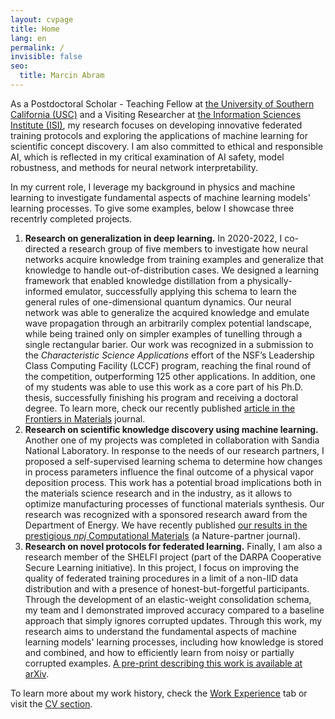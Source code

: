 ```yaml
---
layout: cvpage
title: Home
lang: en
permalink: /
invisible: false
seo:
  title: Marcin Abram
---
```


As a Postdoctoral Scholar - Teaching Fellow at <a href="https://dornsife.usc.edu/">the University of Southern California (USC)</a> and a Visiting Researcher at <a href="https://www.isi.edu/ai/">the Information Sciences Institute (ISI)</a>, my research focuses on developing innovative federated training protocols and exploring the applications of machine learning for scientific concept discovery. I am also committed to ethical and responsible AI, which is reflected in my critical examination of AI safety, model robustness, and methods for neural network interpretability.

In my current role, I leverage my background in physics and machine learning to investigate fundamental aspects of machine learning models' learning processes. To give some examples, below I showcase three recentrly completed projects.
 1. **Research on generalization in deep learning.** 
 In 2020-2022, I co-directed a research group of five members to investigate how neural networks acquire knowledge from training examples and generalize that knowledge to handle out-of-distribution cases. We designed a learning framework that enabled knowledge distillation from a physically-informed emulator, successfully applying this schema to learn the general rules of one-dimensional quantum dynamics. Our neural network was able to generalize the acquired knowledge and emulate wave propagation through an arbitrarily complex potential landscape, while being trained only on simpler examples of tunelling through a single rectangular barier. Our work was recognized in a submission to the <i>Characteristic Science Applications</i> effort of the NSF’s Leadership Class Computing Facility (LCCF) program, reaching the final round of the competition, outperforming 125 other applications. In addition, one of my students was able to use this work as a core part of his Ph.D. thesis, successfully finishing his program and receiving a doctoral degree. To learn more, check our recently published <a href="https://doi.org/10.3389/fmats.2022.1060744">article in the Frontiers in Materials</a> journal.
 2. **Research on scientific knowledge discovery using machine learning.**
 Another one of my projects was completed in collaboration with Sandia National Laboratory. In response to the needs of our research partners, I proposed a self-supervised learning schema to determine how changes in process parameters influence the final outcome of a physical vapor deposition process. This work has a potential broad implications both in the materials science research and in the industry, as it allows to optimize manufacturing processes of functional materials synthesis. Our research was recognized with a sponsored research award from the Department of Energy. We have recently published <a href="https://www.nature.com/articles/s41524-022-00889-2">our results in the prestigious _npj_ Computational Materials</a> (a Nature-partner journal).
 3. **Research on novel protocols for federated learning.**
 Finally, I am also a research member of the SHELFI project (part of the DARPA Cooperative Secure Learning initiative). In this project, I focus on improving the quality of federated training procedures in a limit of a non-IID data distribution and with a presence of honest-but-forgetful participants. Through the development of an elastic-weight consolidation schema, my team and I demonstrated improved accuracy compared to a baseline approach that simply ignores corrupted updates. Through this work, my research aims to understand the fundamental aspects of machine learning models' learning processes, including how knowledge is stored and combined, and how to efficiently learn from noisy or partially corrupted examples. <a href="https://arxiv.org/abs/2205.01184">A pre-print describing this work is available at arXiv</a>.

To learn more about my work history, check the <a href="../experience">Work Experience</a> tab or visit the <a href="../CV">CV section</a>.


<!--
Currently, I work as a Postdoctoral Scholar - Teaching Fellow at the University of Southern California (USC) and I hold a secondary role as a Visiting Researcher at the Information Sciences Institute (ISI). My research focuses on developing novel federated training protocols and exploring applications of machine learning in scientific concept discovery. My work also considers critical questions around AI safety, model robustness, and neural network interpretability, reflecting my commitment to ethical and responsible AI.
 
As a physicist and machine learning scientist, I combine my knowledge of those two fields in my current research.
Below, I showcast some of my recently completed projects.
 1. **Research on generalization in deep learning.**
 In this project, I co-directed a research group of five members to investigate how neural networks acquire knowledge from training examples and generalize that knowledge to handle out-of-distribution cases. We designed a learning framework that enabled knowledge distillation from a physically-informed emulator, successfully applying this schema to learn the general rules of one-dimensional quantum dynamics. Our neural network was able to generalize the acquired knowledge and emulate wave propagation through an arbitrarily complex potential landscape, while being trained only on simpler examples of tunelling through a single rectangular barier. Our work was recognized in a submission to the \emph{Characteristic Science Applications} effort of the NSF’s Leadership Class Computing Facility (LCCF) program, reaching the final round of the competition, outperforming 125 other applications. In addition, one of my students was able to use this work as a core part of his Ph.D. thesis, successfully finishing his program and receiving a doctoral degree. To learn more, check our work published in the <a href="https://www.frontiersin.org/articles/11.3389/fmats.2022.1060744">Frontiers in Materials</a> journal.
 2. **Research on scientific knowledge discovery using machine learning.**
 For the purpose of this project, I have established a collaboration with Sandia National Laboratory. In response to the needs of our research partners, I proposed a self-supervised learning schema to determine how changes in process parameters influence the final outcome of a physical vapor deposition process. This work has a potential broad implications both in the materials science research and in the industry, as it allows to optimize manufacturing processes of functional materials synthesis. Our research was recognized with a sponsored research award from the Department of Energy. We have recently published our results in the prestigious <a href="https://www.nature.com/articles/s41524-022-00889-2">_npj_ Computational Materials</a> (a Nature-partner journal).
 3. **Research on novel protocols for federated learning.**
 I am￼ a research member of the SHELFI project (part of the DARPA Cooperative Secure Learning initiative), where I focus on improving the quality of federated training procedures under non-IID data distributions and honest-but-forgetful participants. Through the development of an elastic-weight consolidation schema, my team and I demonstrated improved accuracy compared to a baseline approach that simply ignores corrupted updates. Through this work, my research aims to understand the fundamental aspects of machine learning models' learning processes, including how knowledge is stored and combined, and how to efficiently learn from noisy or partially corrupted examples. An article describing this work is available at <a href="https://arxiv.org/abs/2205.01184">arXiv</a>.
-->

<!--
 1. **Research on generalization in deep learning.** I run a research group (5&nbsp;members), where we investigate how neural networks acquire knowledge from training examples. We are interested in building physically-informed neural networks for solving various dynamical physical processes. We approached it by designing learning frameworks that facilitate knowledge distillation from physically-informed emulators. As a proof-of-concept, we successfully applied that schema to learn general rules of one-dimensional quantum dynamics from a set of simple examples. We restricted the training only to instances featuring particle tunneling through a single rectangular potential barrier. Our neural network was able to learn Schr&#246;dinger's wave mechanics from those training examples and correctly generalize the acquired knowledge to emulate propagation through an arbitrary complex potential landscape.
 2. **Research on scientific knowledge discovery via machine learning.** I work in a group (4&nbsp;members) where we investigate how to learn the role of control parameters in regulating complex, dynamical processes. I proposed a self-supervised learning schema that allows us to characterize the control parameters and determine how they influence the outcome of the physical process. We applied this method to investigate the role of parameters controlling the two-dimensional physical vapor deposition (PVD) process. This work has far-reach implications, as it might help in optimizing a thin-film production or can aid researchers looking for new functional materials.
 3. **Research on novel protocols for federated learning.** The goal is to improve the quality of the federated training procedure in the regime of non-IID data distributions and under the assumption of honest-but-forgetful participants. We approached it by proposing a novel elastic-weight consolidation schema that demote contributions from corrupted agents. We were able to show that our schema leads to better accuracy than an alternative method that ignores the corrupted examples. It means, that the community model in our scheme can benefit from the partially corrupted updates while being robust to a certain class of mistakes (e.g., label shuffling or label flipping).
-->

